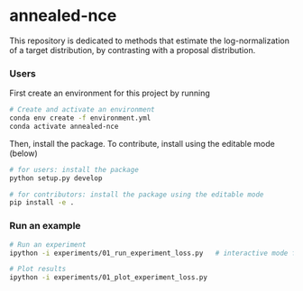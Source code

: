 # annealed-nce

This repository is dedicated to methods that estimate the log-normalization of a target distribution,
by contrasting with a proposal distribution.

### Users

First create an environment for this project by running 

```bash
# Create and activate an environment
conda env create -f environment.yml
conda activate annealed-nce
```

Then, install the package. To contribute, install using the editable mode (below)

```bash
# for users: install the package
python setup.py develop

# for contributors: install the package using the editable mode
pip install -e .
```


### Run an example

```bash
# Run an experiment
ipython -i experiments/01_run_experiment_loss.py   # interactive mode for debugging if breaks

# Plot results 
ipython -i experiments/01_plot_experiment_loss.py
```

